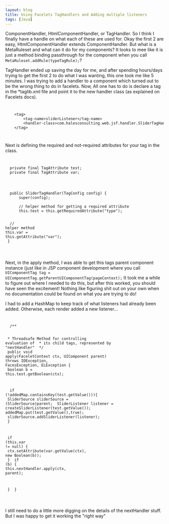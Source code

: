 ```yaml
---
layout: blog
title: Using Facelets TagHandlers and Adding multiple listeners
tags: [Java]
---
```


<p>
ComponentHandler, HtmlComponentHandler, or TagHandler. So I think I finally have a handle on what each of these are used for. Okay the first 2 are easy, HtmlComponentHandler extends ComponentHandler. But what is a MetaRuleset and what can it do for my components? It looks to mee like it is just a method binding passthrough for the component when you call <code>MetaRuleset.addRule(typeTagRule);</code>?
</p>
<p>
TagHandler ended up saving the day for me, and after spending hours/days trying to get the first 2 to do what I was wanting, this one took me like 5 minutes. I was trying to add a handler to a component which turned out to be the wrong thing to do in facelets. Now, All one has to do is declare a tag in the *taglib.xml file and point it to the new handler class (as explained on Facelets docs). 
</p>
<code>
<pre>
</span><a name="l41">    <span class="s2">&lt;</span><span class="s5">tag</span><span class="s2">&gt;</span><span class="s0"> 
</span></a><a name="l42">        <span class="s2">&lt;</span><span class="s5">tag-name</span><span class="s2">&gt;</span><span class="s6">sliderListener</span><span class="s2">&lt;/</span><span class="s5">tag-name</span><span class="s2">&gt;</span><span class="s0"> 
</span></a><a name="l43">        <span class="s2">&lt;</span><span class="s5">handler-class</span><span class="s2">&gt;</span><span class="s6">com.halesconsulting.web.jsf.handler.SliderTagHandler</span><span class="s2">&lt;/</span><span class="s5">handler-class</span><span class="s2">&gt;</span><span class="s0"> 
</span></a><a name="l44">    <span class="s2">&lt;/</span><span class="s5">tag</span><span class="s2">&gt;</span><span class="s0"> </a>
</pre>
</code>
<p>
Next is defining the required and not-required attributes for your tag in the class.
</p>
<code>
<pre>
</span></a><a name="l27">  <span class="s0">private final </span><span class="s1">TagAttribute test; 
</span></a><a name="l28">  <span class="s0">private final </span><span class="s1">TagAttribute var; </a></a>
</pre>
</code>
<code>
<pre>
</span></a><a name="l35">  <span class="s0">public </span><span class="s1">SliderTagHandler(TagConfig config) { 
</span></a><a name="l36">      <span class="s0">super</span><span class="s1">(config); 
</span></a><a name="l37"> 
</a><a name="l38">      <span class="s2">// helper method for getting a required attribute</span><span class="s1"> 
</span></a><a name="l39">      <span class="s0">this</span><span class="s1">.test = </span><span class="s0">this</span><span class="s1">.getRequiredAttribute(</span><span class="s4">"type"</span><span class="s1">); 

</span></a><a name="l40"> 
</a><a name="l41">      <span class="s2">// helper method</span><span class="s1"> 
</span></a><a name="l42">      <span class="s0">this</span><span class="s1">.var = </span><span class="s0">this</span><span class="s1">.getAttribute(</span><span class="s4">"var"</span><span class="s1">); 
</span></a><a name="l43">  } </a></a></a></a></a>
</pre>
</code>

<p>Next, in the apply method, I was able to get this tags parent component instance (just like in JSP component development where you call <code>UIComponentTag tag = UIComponentTag.getParentUIComponentTag(pageContext);</code> It took me a while to figure out where I needed to do this, but after this worked, you should have seen the excitement! Nothing like figuring shit out on your own when no documentation could be found on what you are trying to do!</p> 
<p>I had to add a HashMap to keep track of what listeners had already been added. Otherwise, each render added a new listener...</p>
<code>
<pre>
</a><a name="l45">  <span class="s2">/** 

</span></a><a name="l46">   * Threadsafe Method for controlling evaluation of 
</a><a name="l47">   * its child tags, represented by "nextHandler" 
</a><a name="l48">   */<span class="s1"> 
</span></a><a name="l49">  <span class="s0">public void </span><span class="s1">apply(FaceletContext ctx, UIComponent parent) </span><span class="s0">throws </span><span class="s1">IOException, FacesException, ELException { 
</span></a><a name="l50"> 
</a><a name="l51">      <span class="s0">boolean </span><span class="s1">b = </span><span class="s0">this</span><span class="s1">.test.getBoolean(ctx); 

</span></a><a name="l52"> 
</a><a name="l53">      <span class="s0">if </span><span class="s1">(!addedMap.containsKey(test.getValue())){ 
</span></a><a name="l54">          SliderSource sliderSource = (SliderSource)parent; 
</a><a name="l55">          SliderListener listener = createSliderListener(test.getValue()); 
</a><a name="l56">          addedMap.put(test.getValue(),<span class="s0">true</span><span class="s1">); 
</span></a><a name="l57">          sliderSource.addSliderListener(listener); 
</a><a name="l58">      } 
</a><a name="l59">       

</a><a name="l60">      <span class="s0">if </span><span class="s1">(</span><span class="s0">this</span><span class="s1">.var != </span><span class="s0">null</span><span class="s1">) { 
</span></a><a name="l61">          ctx.setAttribute(var.getValue(ctx), <span class="s0">new </span><span class="s1">Boolean(b)); 
</span></a><a name="l62">      } 
</a><a name="l63">      <span class="s0">if </span><span class="s1">(b) { 
</span></a><a name="l64">          <span class="s0">this</span><span class="s1">.nextHandler.apply(ctx, parent); 

</span></a><a name="l65">      } 
</a><a name="l66">  } </a>
</pre>
</code>
<p>I still need to do a little more digging on the details of the nextHandler stuff. But I was happy to get it working the "right way"</p> 

